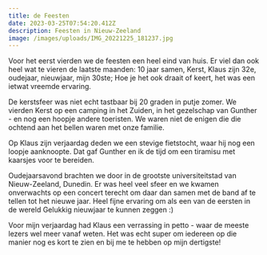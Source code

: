 ```yaml
---
title: de Feesten
date: 2023-03-25T07:54:20.412Z
description: Feesten in Nieuw-Zeeland
image: /images/uploads/IMG_20221225_181237.jpg
---
```

Voor het eerst vierden we de feesten een heel eind van huis.
Er viel dan ook heel wat te vieren de laatste maanden: 10 jaar samen, Kerst, Klaus zijn 32e, oudejaar, nieuwjaar, mijn 30ste;
Hoe je het ook draait of keert, het was een ietwat vreemde ervaring.

De kerstsfeer was niet echt tastbaar bij 20 graden in putje zomer. We vierden Kerst op een camping in het Zuiden, in het gezelschap van Gunther - en nog een hoopje andere toeristen.
We waren niet de enigen die die ochtend aan het bellen waren met onze familie. 

Op Klaus zijn verjaardag deden we een stevige fietstocht, waar hij nog een loopje aanknoopte.
Dat gaf Gunther en ik de tijd om een tiramisu met kaarsjes voor te bereiden.

Oudejaarsavond brachten we door in de grootste universiteitstad van Nieuw-Zeeland, Dunedin.
Er was heel veel sfeer en we kwamen onverwachts op een concert terecht om daar dan samen met de band af te tellen tot het nieuwe jaar.
Heel fijne ervaring om als een van de eersten in de wereld Gelukkig nieuwjaar te kunnen zeggen :)

Voor mijn verjaardag had Klaus een verrassing in petto - waar de meeste lezers wel meer vanaf weten. Het was echt super om iedereen op die manier nog es kort te zien en bij me te hebben op mijn dertigste!